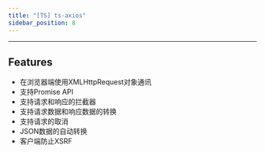 ```yaml
---
title: "[TS] ts-axios"
sidebar_position: 8
---
```


-----

## Features
* 在浏览器端使用XMLHttpRequest对象通讯
* 支持Promise API
* 支持请求和响应的拦截器
* 支持请求数据和响应数据的转换
* 支持请求的取消
* JSON数据的自动转换
* 客户端防止XSRF


